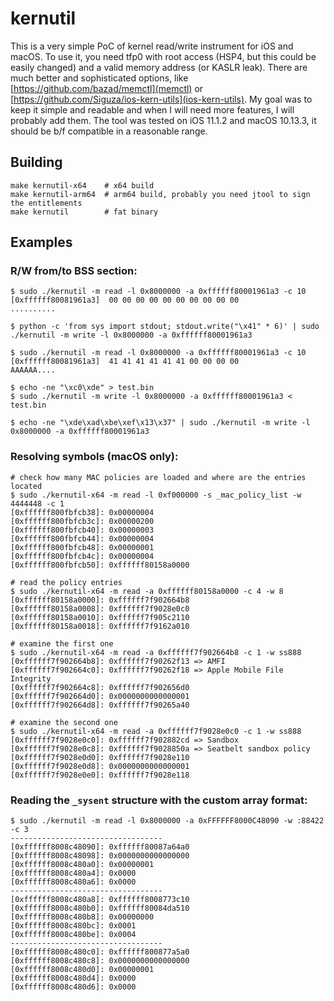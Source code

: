 # kernutil

This is a very simple PoC of kernel read/write instrument for iOS and macOS. To use it, you need tfp0 with root access (HSP4, but this could be easily changed) and a valid memory address (or KASLR leak). There are much better and sophisticated options, like [https://github.com/bazad/memctl](memctl) or [https://github.com/Siguza/ios-kern-utils](ios-kern-utils). My goal was to keep it simple and readable and when I will need more features, I will probably add them. The tool was tested on iOS 11.1.2 and macOS 10.13.3, it should be b/f compatible in a reasonable range.

## Building

```
make kernutil-x64    # x64 build
make kernutil-arm64  # arm64 build, probably you need jtool to sign the entitlements
make kernutil        # fat binary
```

## Examples

### R/W from/to BSS section:

```
$ sudo ./kernutil -m read -l 0x8000000 -a 0xffffff80001961a3 -c 10
[0xffffff80081961a3]  00 00 00 00 00 00 00 00 00 00                    ..........

$ python -c 'from sys import stdout; stdout.write("\x41" * 6)' | sudo ./kernutil -m write -l 0x8000000 -a 0xffffff80001961a3

$ sudo ./kernutil -m read -l 0x8000000 -a 0xffffff80001961a3 -c 10
[0xffffff80081961a3]  41 41 41 41 41 41 00 00 00 00                    AAAAAA....

$ echo -ne "\xc0\xde" > test.bin
$ sudo ./kernutil -m write -l 0x8000000 -a 0xffffff80001961a3 < test.bin

$ echo -ne "\xde\xad\xbe\xef\x13\x37" | sudo ./kernutil -m write -l 0x8000000 -a 0xffffff80001961a3
```

### Resolving symbols (macOS only):

```
# check how many MAC policies are loaded and where are the entries located
$ sudo ./kernutil-x64 -m read -l 0xf000000 -s _mac_policy_list -w 4444448 -c 1
[0xffffff800fbfcb38]: 0x00000004
[0xffffff800fbfcb3c]: 0x00000200
[0xffffff800fbfcb40]: 0x00000003
[0xffffff800fbfcb44]: 0x00000004
[0xffffff800fbfcb48]: 0x00000001
[0xffffff800fbfcb4c]: 0x00000004
[0xffffff800fbfcb50]: 0xffffff80158a0000

# read the policy entries
$ sudo ./kernutil-x64 -m read -a 0xffffff80158a0000 -c 4 -w 8
[0xffffff80158a0000]: 0xffffff7f902664b8
[0xffffff80158a0008]: 0xffffff7f9028e0c0
[0xffffff80158a0010]: 0xffffff7f905c2110
[0xffffff80158a0018]: 0xffffff7f9162a010

# examine the first one
$ sudo ./kernutil-x64 -m read -a 0xffffff7f902664b8 -c 1 -w ss888
[0xffffff7f902664b8]: 0xffffff7f90262f13 => AMFI
[0xffffff7f902664c0]: 0xffffff7f90262f18 => Apple Mobile File Integrity
[0xffffff7f902664c8]: 0xffffff7f902656d0
[0xffffff7f902664d0]: 0x0000000000000001
[0xffffff7f902664d8]: 0xffffff7f90265a40

# examine the second one
$ sudo ./kernutil-x64 -m read -a 0xffffff7f9028e0c0 -c 1 -w ss888
[0xffffff7f9028e0c0]: 0xffffff7f902882cd => Sandbox
[0xffffff7f9028e0c8]: 0xffffff7f9028850a => Seatbelt sandbox policy
[0xffffff7f9028e0d0]: 0xffffff7f9028e110
[0xffffff7f9028e0d8]: 0x0000000000000001
[0xffffff7f9028e0e0]: 0xffffff7f9028e118
```

### Reading the `_sysent` structure with the custom array format:

```
$ sudo ./kernutil -m read -l 0x8000000 -a 0xFFFFFF8000C48090 -w :88422 -c 3
----------------------------------
[0xffffff8008c48090]: 0xffffff80087a64a0
[0xffffff8008c48098]: 0x0000000000000000
[0xffffff8008c480a0]: 0x00000001
[0xffffff8008c480a4]: 0x0000
[0xffffff8008c480a6]: 0x0000
----------------------------------
[0xffffff8008c480a8]: 0xffffff8008773c10
[0xffffff8008c480b0]: 0xffffff80084da510
[0xffffff8008c480b8]: 0x00000000
[0xffffff8008c480bc]: 0x0001
[0xffffff8008c480be]: 0x0004
----------------------------------
[0xffffff8008c480c0]: 0xffffff800877a5a0
[0xffffff8008c480c8]: 0x0000000000000000
[0xffffff8008c480d0]: 0x00000001
[0xffffff8008c480d4]: 0x0000
[0xffffff8008c480d6]: 0x0000
```
